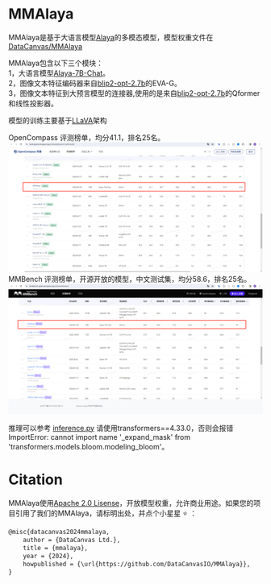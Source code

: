 # MMAlaya
MMAlaya是基于大语言模型[Alaya](https://github.com/DataCanvasIO/Alaya)的多模态模型，模型权重文件在[DataCanvas/MMAlaya](https://huggingface.co/DataCanvas/MMAlaya/tree/main)

MMAlaya包含以下三个模块：
<br>1，大语言模型[Alaya-7B-Chat](https://huggingface.co/DataCanvas/Alaya-7B-Chat)。
<br>2，图像文本特征编码器来自[blip2-opt-2.7b](https://huggingface.co/Salesforce/blip2-opt-2.7b)的EVA-G。
<br>3，图像文本特征到大预言模型的连接器,使用的是来自[blip2-opt-2.7b](https://huggingface.co/Salesforce/blip2-opt-2.7b)的Qformer和线性投影器。

模型的训练主要基于[LLaVA](https://github.com/haotian-liu/LLaVA)架构

OpenCompass 评测榜单，均分41.1，排名25名。
![opencompass-leaderboard-multimodal](https://github.com/DataCanvasIO/MMAlaya/blob/main/data/opencompass-leaderboard-multimodal.png)
MMBench 评测榜单，开源开放的模型，中文测试集，均分58.6，排名25名。
![opencompass-leaderboard-multimodal-cn](https://github.com/DataCanvasIO/MMAlaya/blob/main/data/opencompass-leaderboard-multimodal-cn.png)

推理可以参考 [inference.py](https://github.com/DataCanvasIO/MMAlaya/blob/main/inference.py)
请使用transformers==4.33.0，否则会报错ImportError: cannot import name '_expand_mask' from 'transformers.models.bloom.modeling_bloom'。

# Citation
MMAlaya使用<a href="https://github.com/DataCanvasIO/Alaya/blob/main/LICENSE">Apache 2.0 Lisense</a>，开放模型权重，允许商业用途。如果您的项目引用了我们的MMAlaya，请标明出处，并点个小星星 :star: ：
```
@misc{datacanvas2024mmalaya,
    author = {DataCanvas Ltd.},
    title = {mmalaya},
    year = {2024},
    howpublished = {\url{https://github.com/DataCanvasIO/MMAlaya}},
}
```
